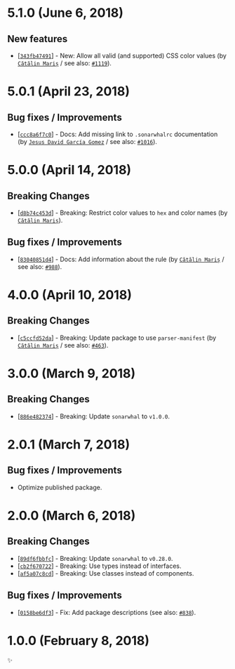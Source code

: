 # 5.1.0 (June 6, 2018)

## New features

* [[`343fb47491`](https://github.com/sonarwhal/sonarwhal/commit/343fb4749126e0af7ea5aa2771bda1d48d7efdee)] - New: Allow all valid (and supported) CSS color values (by [`Cătălin Mariș`](https://github.com/alrra) / see also: [`#1119`](https://github.com/sonarwhal/sonarwhal/issues/1119)).


# 5.0.1 (April 23, 2018)

## Bug fixes / Improvements

* [[`ccc8a6f7c0`](https://github.com/sonarwhal/sonarwhal/commit/ccc8a6f7c0dda5ceaca1174e5da4e97c1c4f2f79)] - Docs: Add missing link to `.sonarwhalrc` documentation (by [`Jesus David García Gomez`](https://github.com/sarvaje) / see also: [`#1016`](https://github.com/sonarwhal/sonarwhal/issues/1016)).


# 5.0.0 (April 14, 2018)

## Breaking Changes

* [[`d8b74c453d`](https://github.com/sonarwhal/sonarwhal/commit/d8b74c453d50daf9b7f8f3f334097925ff5bd63f)] - Breaking: Restrict color values to `hex` and color names (by [`Cătălin Mariș`](https://github.com/alrra)).

## Bug fixes / Improvements

* [[`83040851d4`](https://github.com/sonarwhal/sonarwhal/commit/83040851d4ff452fdf4cc91b577d890a93d36de0)] - Docs: Add information about the rule (by [`Cătălin Mariș`](https://github.com/alrra) / see also: [`#988`](https://github.com/sonarwhal/sonarwhal/issues/988)).


# 4.0.0 (April 10, 2018)

## Breaking Changes

* [[`c5ccfd52da`](https://github.com/sonarwhal/sonarwhal/commit/c5ccfd52daaa06dc6fc3612c540b217b3c9dbba9)] - Breaking: Update package to use `parser-manifest` (by [`Cătălin Mariș`](https://github.com/alrra) / see also: [`#463`](https://github.com/sonarwhal/sonarwhal/issues/463)).


# 3.0.0 (March 9, 2018)

## Breaking Changes

* [[`886e482374`](https://github.com/sonarwhal/sonarwhal/commit/886e482374239974b06c1dad932a7d3324e9de9a)] - Breaking: Update `sonarwhal` to `v1.0.0`.


# 2.0.1 (March 7, 2018)

## Bug fixes / Improvements

* Optimize published package.


# 2.0.0 (March 6, 2018)

## Breaking Changes

* [[`89df6fbbfc`](https://github.com/sonarwhal/sonarwhal/commit/89df6fbbfcb6be936a12c77fe932a7ccc0e35d73)] - Breaking: Update `sonarwhal` to `v0.28.0`.
* [[`cb2f670722`](https://github.com/sonarwhal/sonarwhal/commit/cb2f67072276cfe624cf60bf2381eb6cb1ef5a16)] - Breaking: Use types instead of interfaces.
* [[`af5a07c8cd`](https://github.com/sonarwhal/sonarwhal/commit/af5a07c8cd825d5b41bf65444d78a83e743875b9)] - Breaking: Use classes instead of components.

## Bug fixes / Improvements

* [[`0158be6df3`](https://github.com/sonarwhal/sonarwhal/commit/0158be6df36e9aa1268f4b5f9cafaf3b4e45ffef)] - Fix: Add package descriptions (see also: [`#838`](https://github.com/sonarwhal/sonarwhal/issues/838)).


# 1.0.0 (February 8, 2018)

✨
